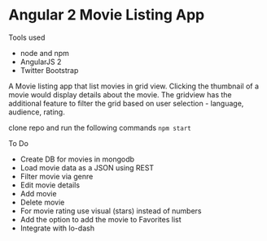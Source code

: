 # Angular 2 Movie Listing App 

Tools used
- node and npm
- AngularJS 2
- Twitter Bootstrap

A Movie listing app that list movies in grid view. Clicking the thumbnail of a movie would display details about the movie. The gridview has the additional feature to filter the grid based on user selection - language, audience, rating.

clone repo and run the following commands
`npm start`


To Do 
- Create DB for movies in mongodb
- Load movie data as a JSON using REST
- Filter movie via genre
- Edit movie details
- Add movie
- Delete movie
- For movie rating use visual (stars) instead of numbers
- Add the option to add the movie to Favorites list
- Integrate with lo-dash